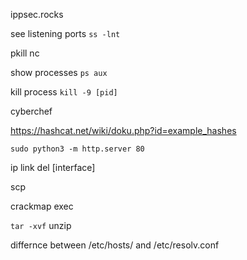 ippsec.rocks

see listening ports
`ss -lnt`

pkill nc

show processes
`ps aux`

kill process
`kill -9 [pid]`

cyberchef

https://hashcat.net/wiki/doku.php?id=example_hashes

`sudo python3 -m http.server 80`

ip link del [interface]

scp


crackmap exec

`tar -xvf`
unzip

differnce between /etc/hosts/ and /etc/resolv.conf
